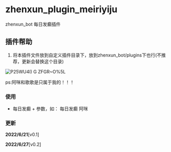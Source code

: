 # zhenxun_plugin_meiriyiju

zhenxun_bot 每日发癫插件


## 插件帮助

1. 将本插件文件放到自定义插件目录下，放到zhenxun_bot/plugins下也行(不推荐，更新会替换这个目录)



![$P2$5WU4I) G ZFGR~O%5L](https://user-images.githubusercontent.com/72912346/175946816-cac67779-fe21-49c2-9f31-3cd5081fad5d.png)



ps:阿咪和歌歌是只属于我的！！！

### 使用

- 每日发癫 + 参数，如： 每日发癫 阿咪

### 更新

**2022/6/21**[v0.1]

**2022/6/27**[v0.2]

